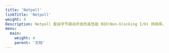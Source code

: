 ```yaml
---
title: 'Netpoll'
linkTitle: 'Netpoll'
weight: 4
Description: Netpoll 是由字节跳动开发的高性能 NIO(Non-blocking I/O) 网络库，专注于 RPC 场景。
menu:
  main:
    weight: 4
    parent: '文档'
---
```

